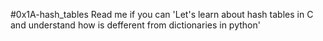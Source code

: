 #0x1A-hash_tables
Read me if you can 'Let's learn about hash tables in C and understand how is defferent from dictionaries in python'
